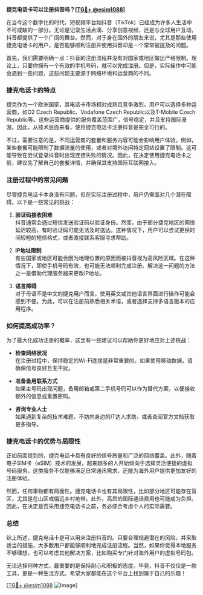 **捷克电话卡可以注册抖音吗？[[TG💪+ @esim1088](https://t.me/s/esim1088)]**

在当今这个数字化的时代，短视频平台如抖音（TikTok）已经成为许多人生活中不可或缺的一部分。无论是记录生活点滴、分享创意视频，还是与全球用户互动，抖音都提供了一个广阔的舞台。然而，对于身在国外的朋友来说，尤其是那些使用捷克电话卡的用户，是否能够顺利注册并使用抖音却是一个常常被提及的问题。

首先，我们需要明确一点：抖音的注册流程并没有对国家或地区做出严格限制。理论上，只要你拥有一个有效的手机号码，就可以完成注册。但是，实际操作中可能会遇到一些问题，这些问题主要源于网络环境和运营商的不同。

### **捷克电话卡的特点**

捷克作为一个欧洲国家，其电话卡市场相对成熟且竞争激烈。用户可以选择多种运营商，如O2 Czech Republic、Vodafone Czech Republic以及T-Mobile Czech Republic等。这些运营商提供的服务覆盖范围广，信号稳定，并且支持国际漫游。因此，从技术层面来看，使用捷克电话卡注册抖音是完全可行的。

不过，需要注意的是，不同运营商的套餐和服务内容可能会影响用户体验。例如，某些套餐可能限制了数据流量的使用，或者对境外访问特定网站设置了限制。这可能导致在尝试登录抖音时出现连接失败的情况。因此，在决定使用捷克电话卡之前，建议先了解自己的套餐详情，并确保其支持国际互联网接入。

### **注册过程中的常见问题**

尽管捷克电话卡本身没有问题，但在实际注册过程中，用户仍需面对几个潜在障碍。以下是一些常见的挑战：

1. **验证码接收困难**  
   抖音通常会通过短信发送验证码以验证身份。然而，由于部分捷克地区的网络延迟较高，有时验证码可能无法及时送达。这种情况下，用户可以尝试更换时间较短的短信格式，或者直接联系客服寻求帮助。

2. **IP地址限制**  
   有些国家或地区可能会因为地理位置的原因而被抖音视为高风险区域。在这种情况下，即使手机号码有效，也可能无法顺利完成注册。解决这一问题的方法之一是借助代理服务器来更改IP地址。

3. **语言障碍**  
   对于母语不是中文的捷克用户而言，使用英文或其他语言界面进行操作可能会感到不便。为此，可以在注册前熟悉相关术语，或者选择支持多语言版本的应用程序。

### **如何提高成功率？**

为了最大化成功注册的概率，这里有一些建议可以帮助你更好地应对上述挑战：

- **检查网络状况**  
  在注册过程中，保持稳定的Wi-Fi连接是非常重要的。如果使用移动数据，请确保信号良好且无干扰。

- **准备备用联系方式**  
  如果主号码出现问题，备用邮箱或第二手机号码可以作为替代方案，以便接收额外的信息或重置密码。

- **咨询专业人士**  
  如果遇到复杂的技术难题，不妨向身边的IT达人求助，或者查阅官方文档获取更多指导。

### **捷克电话卡的优势与局限性**

正如前面提到的，捷克电话卡具有良好的信号质量和广泛的网络覆盖。此外，随着电子SIM卡（eSIM）技术的发展，越来越多的人开始倾向于选择灵活便捷的虚拟号码服务。这类服务不仅能够满足日常通讯需求，还能为海外用户提供更加友好的注册体验。

然而，任何事物都有两面性。捷克电话卡也有其局限性，比如部分地区可能存在盲区，尤其是在山区或偏远乡村地带。此外，高昂的国际通话费用也可能成为负担。因此，在决定是否采用捷克电话卡之前，务必综合考虑个人的实际需要。

### **总结**

综上所述，捷克电话卡是可以用来注册抖音的。只要合理规避潜在的风险，并采取适当的措施，大多数用户都能够顺利地完成注册流程。当然，如果你觉得本地服务不够理想，也可以考虑其他解决方案，比如购买专门针对海外用户的虚拟号码包。

无论选择何种方式，最重要的是保持耐心和积极的态度。毕竟，抖音不仅仅是一款工具，更是一种生活方式。希望大家都能在这个平台上找到属于自己的乐趣！

[[TG💪+ @esim1088](https://t.me/s/esim1088) ![Image](https://i.postimg.cc/4NQfJmqS/Snipaste-2025-05-13-00-14-12.png)]